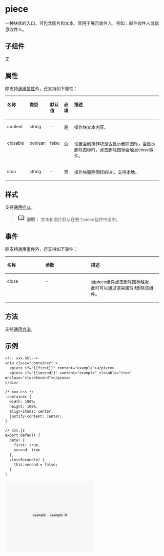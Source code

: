 # piece<a name="ZH-CN_TOPIC_0000001173164767"></a>

一种块状的入口，可包含图片和文本。常用于展示收件人，例如：邮件收件人或信息收件人。

## 子组件<a name="section9288143101012"></a>

无

## 属性<a name="section2907183951110"></a>

除支持[通用属性](js-components-common-attributes.md)外，还支持如下属性：

<table><thead align="left"><tr><th class="cellrowborder" valign="top" width="14.5014501450145%" id="mcps1.1.6.1.1"><p>名称</p>
</th>
<th class="cellrowborder" valign="top" width="12.62126212621262%" id="mcps1.1.6.1.2"><p>类型</p>
</th>
<th class="cellrowborder" valign="top" width="8.03080308030803%" id="mcps1.1.6.1.3"><p>默认值</p>
</th>
<th class="cellrowborder" valign="top" width="6.64066406640664%" id="mcps1.1.6.1.4"><p>必填</p>
</th>
<th class="cellrowborder" valign="top" width="58.2058205820582%" id="mcps1.1.6.1.5"><p>描述</p>
</th>
</tr>
</thead>
<tbody><tr><td class="cellrowborder" valign="top" width="14.5014501450145%" headers="mcps1.1.6.1.1 "><p>content</p>
</td>
<td class="cellrowborder" valign="top" width="12.62126212621262%" headers="mcps1.1.6.1.2 "><p>string</p>
</td>
<td class="cellrowborder" valign="top" width="8.03080308030803%" headers="mcps1.1.6.1.3 "><p>-</p>
</td>
<td class="cellrowborder" valign="top" width="6.64066406640664%" headers="mcps1.1.6.1.4 "><p>是</p>
</td>
<td class="cellrowborder" valign="top" width="58.2058205820582%" headers="mcps1.1.6.1.5 "><p>操作块文本内容。</p>
</td>
</tr>
<tr><td class="cellrowborder" valign="top" width="14.5014501450145%" headers="mcps1.1.6.1.1 "><p>closable</p>
</td>
<td class="cellrowborder" valign="top" width="12.62126212621262%" headers="mcps1.1.6.1.2 "><p>boolean</p>
</td>
<td class="cellrowborder" valign="top" width="8.03080308030803%" headers="mcps1.1.6.1.3 "><p>false</p>
</td>
<td class="cellrowborder" valign="top" width="6.64066406640664%" headers="mcps1.1.6.1.4 "><p>否</p>
</td>
<td class="cellrowborder" valign="top" width="58.2058205820582%" headers="mcps1.1.6.1.5 "><p>设置当前操作块是否显示删除图标，当显示删除图标时，点击删除图标会触发close事件。</p>
</td>
</tr>
<tr><td class="cellrowborder" valign="top" width="14.5014501450145%" headers="mcps1.1.6.1.1 "><p>icon</p>
</td>
<td class="cellrowborder" valign="top" width="12.62126212621262%" headers="mcps1.1.6.1.2 "><p>string</p>
</td>
<td class="cellrowborder" valign="top" width="8.03080308030803%" headers="mcps1.1.6.1.3 "><p>-</p>
</td>
<td class="cellrowborder" valign="top" width="6.64066406640664%" headers="mcps1.1.6.1.4 "><p>否</p>
</td>
<td class="cellrowborder" valign="top" width="58.2058205820582%" headers="mcps1.1.6.1.5 "><p>操作块删除图标的url，支持本地。</p>
</td>
</tr>
</tbody>
</table>

## 样式<a name="section17756476592"></a>

支持[通用样式](js-components-common-styles.md)。

>![](../../public_sys-resources/icon-note.gif) **说明：** 
>文本和图片默认在整个piece组件中居中。

## 事件<a name="section19137152119"></a>

除支持[通用事件](js-components-common-events.md)外，还支持如下事件：

<table><thead align="left"><tr><th class="cellrowborder" valign="top" width="24.852485248524854%" id="mcps1.1.4.1.1"><p>名称</p>
</th>
<th class="cellrowborder" valign="top" width="29.552955295529554%" id="mcps1.1.4.1.2"><p>参数</p>
</th>
<th class="cellrowborder" valign="top" width="45.5945594559456%" id="mcps1.1.4.1.3"><p>描述</p>
</th>
</tr>
</thead>
<tbody><tr><td class="cellrowborder" valign="top" width="24.852485248524854%" headers="mcps1.1.4.1.1 "><p>close</p>
</td>
<td class="cellrowborder" valign="top" width="29.552955295529554%" headers="mcps1.1.4.1.2 "><p>-</p>
</td>
<td class="cellrowborder" valign="top" width="45.5945594559456%" headers="mcps1.1.4.1.3 "><p>当piece组件点击删除图标触发，此时可以通过渲染属性if删除该组件。</p>
</td>
</tr>
</tbody>
</table>

## 方法<a name="section2279124532420"></a>

支持[通用方法](js-components-common-methods.md)。

## 示例<a name="section118886119320"></a>

```
<!-- xxx.hml-->
<div class="container" >
  <piece if="{{first}}" content="example"></piece>
  <piece if="{{second}}" content="example" closable="true" onclose="closeSecond"></piece>
</div>
```

```
/* xxx.css */
.container {
  width: 100%;
  height: 100%;
  align-items: center;
  justify-content: center;
}
```

```
// xxx.js
export default {
  data: {
    first: true,
    second: true
  },
  closeSecond(e) {
    this.second = false;
  }
}
```

![](figures/11-1.gif)

